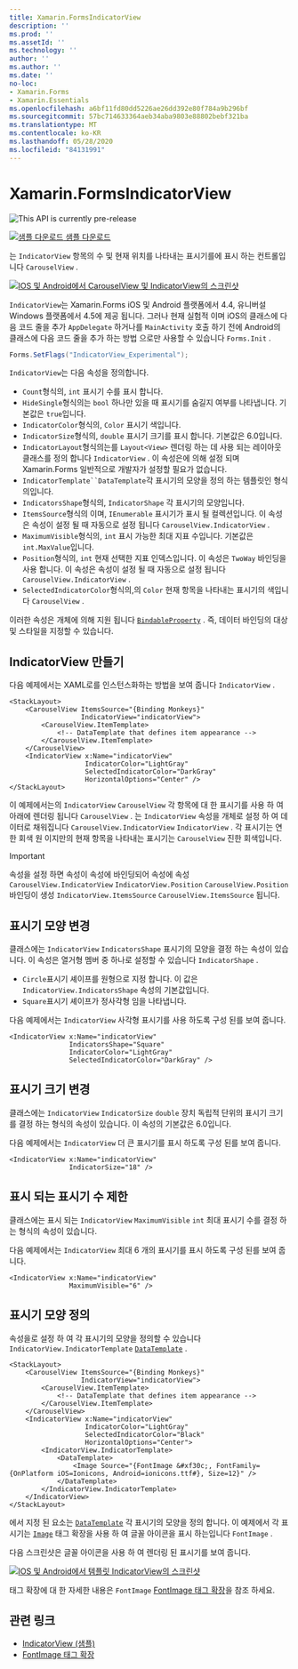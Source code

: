 ```yaml
---
title: Xamarin.FormsIndicatorView
description: ''
ms.prod: ''
ms.assetId: ''
ms.technology: ''
author: ''
ms.author: ''
ms.date: ''
no-loc:
- Xamarin.Forms
- Xamarin.Essentials
ms.openlocfilehash: a6bf11fd80dd5226ae26dd392e80f784a9b296bf
ms.sourcegitcommit: 57bc714633364aeb34aba9803e88802bebf321ba
ms.translationtype: MT
ms.contentlocale: ko-KR
ms.lasthandoff: 05/28/2020
ms.locfileid: "84131991"
---
```

# <a name="xamarinforms-indicatorview"></a>Xamarin.FormsIndicatorView

![](~/media/shared/preview.png "This API is currently pre-release")

[![샘플 다운로드](~/media/shared/download.png) 샘플 다운로드](https://docs.microsoft.com/samples/xamarin/xamarin-forms-samples/userinterface-indicatorviewdemos/)

는 `IndicatorView` 항목의 수 및 현재 위치를 나타내는 표시기를에 표시 하는 컨트롤입니다 `CarouselView` .

[![IOS 및 Android에서 CarouselView 및 IndicatorView의 스크린샷](indicatorview-images/circles.png "IndicatorView 원")](indicatorview-images/circles-large.png#lightbox "IndicatorView 원")

`IndicatorView`는 Xamarin.Forms iOS 및 Android 플랫폼에서 4.4, 유니버설 Windows 플랫폼에서 4.5에 제공 됩니다. 그러나 현재 실험적 이며 iOS의 클래스에 다음 코드 줄을 추가 `AppDelegate` 하거나를 `MainActivity` 호출 하기 전에 Android의 클래스에 다음 코드 줄을 추가 하는 방법 으로만 사용할 수 있습니다 `Forms.Init` .

```csharp
Forms.SetFlags("IndicatorView_Experimental");
```

`IndicatorView`는 다음 속성을 정의합니다.

- `Count`형식의, `int` 표시기 수를 표시 합니다.
- `HideSingle`형식의는 `bool` 하나만 있을 때 표시기를 숨길지 여부를 나타냅니다. 기본값은 `true`입니다.
- `IndicatorColor`형식의, `Color` 표시기 색입니다.
- `IndicatorSize`형식의, `double` 표시기 크기를 표시 합니다. 기본값은 6.0입니다.
- `IndicatorLayout`형식의는를 `Layout<View>` 렌더링 하는 데 사용 되는 레이아웃 클래스를 정의 합니다 `IndicatorView` . 이 속성은에 의해 설정 되며 Xamarin.Forms 일반적으로 개발자가 설정할 필요가 없습니다.
- `IndicatorTemplate``DataTemplate`각 표시기의 모양을 정의 하는 템플릿인 형식의입니다.
- `IndicatorsShape`형식의, `IndicatorShape` 각 표시기의 모양입니다.
- `ItemsSource`형식의 이며, `IEnumerable` 표시기가 표시 될 컬렉션입니다. 이 속성은 속성이 설정 될 때 자동으로 설정 됩니다 `CarouselView.IndicatorView` .
- `MaximumVisible`형식의, `int` 표시 가능한 최대 지표 수입니다. 기본값은 `int.MaxValue`입니다.
- `Position`형식의, `int` 현재 선택한 지표 인덱스입니다. 이 속성은 `TwoWay` 바인딩을 사용 합니다. 이 속성은 속성이 설정 될 때 자동으로 설정 됩니다 `CarouselView.IndicatorView` .
- `SelectedIndicatorColor`형식의,의 `Color` 현재 항목을 나타내는 표시기의 색입니다 `CarouselView` .

이러한 속성은 개체에 의해 지원 됩니다 [`BindableProperty`](xref:Xamarin.Forms.BindableProperty) . 즉, 데이터 바인딩의 대상 및 스타일을 지정할 수 있습니다.

## <a name="create-an-indicatorview"></a>IndicatorView 만들기

다음 예제에서는 XAML로를 인스턴스화하는 방법을 보여 줍니다 `IndicatorView` .

```xaml
<StackLayout>
    <CarouselView ItemsSource="{Binding Monkeys}"
                  IndicatorView="indicatorView">
        <CarouselView.ItemTemplate>
            <!-- DataTemplate that defines item appearance -->
        </CarouselView.ItemTemplate>
    </CarouselView>
    <IndicatorView x:Name="indicatorView"
                   IndicatorColor="LightGray"
                   SelectedIndicatorColor="DarkGray"
                   HorizontalOptions="Center" />
</StackLayout>
```

이 예제에서는의 `IndicatorView` `CarouselView` 각 항목에 대 한 표시기를 사용 하 여 아래에 렌더링 됩니다 `CarouselView` . 는 `IndicatorView` 속성을 개체로 설정 하 여 데이터로 채워집니다 `CarouselView.IndicatorView` `IndicatorView` . 각 표시기는 연한 회색 원 이지만의 현재 항목을 나타내는 표시기는 `CarouselView` 진한 회색입니다.

> [!IMPORTANT]
> 속성을 설정 하면 속성이 속성에 바인딩되어 속성에 속성 `CarouselView.IndicatorView` `IndicatorView.Position` `CarouselView.Position` 바인딩이 생성 `IndicatorView.ItemsSource` `CarouselView.ItemsSource` 됩니다.

## <a name="change-indicator-shape"></a>표시기 모양 변경

클래스에는 `IndicatorView` `IndicatorsShape` 표시기의 모양을 결정 하는 속성이 있습니다. 이 속성은 열거형 멤버 중 하나로 설정할 수 있습니다 `IndicatorShape` .

- `Circle`표시기 셰이프를 원형으로 지정 합니다. 이 값은 `IndicatorView.IndicatorsShape` 속성의 기본값입니다.
- `Square`표시기 셰이프가 정사각형 임을 나타냅니다.

다음 예제에서는 `IndicatorView` 사각형 표시기를 사용 하도록 구성 된를 보여 줍니다.

```xaml
<IndicatorView x:Name="indicatorView"
               IndicatorsShape="Square"
               IndicatorColor="LightGray"
               SelectedIndicatorColor="DarkGray" />
```

## <a name="change-indicator-size"></a>표시기 크기 변경

클래스에는 `IndicatorView` `IndicatorSize` `double` 장치 독립적 단위의 표시기 크기를 결정 하는 형식의 속성이 있습니다. 이 속성의 기본값은 6.0입니다.

다음 예제에서는 `IndicatorView` 더 큰 표시기를 표시 하도록 구성 된를 보여 줍니다.

```xaml
<IndicatorView x:Name="indicatorView"
               IndicatorSize="18" />
```

## <a name="limit-the-number-of-indicators-displayed"></a>표시 되는 표시기 수 제한

클래스에는 표시 되는 `IndicatorView` `MaximumVisible` `int` 최대 표시기 수를 결정 하는 형식의 속성이 있습니다.

다음 예제에서는 `IndicatorView` 최대 6 개의 표시기를 표시 하도록 구성 된를 보여 줍니다.

```xaml
<IndicatorView x:Name="indicatorView"
               MaximumVisible="6" />
```

## <a name="define-indicator-appearance"></a>표시기 모양 정의

속성을로 설정 하 여 각 표시기의 모양을 정의할 수 있습니다 `IndicatorView.IndicatorTemplate` [`DataTemplate`](xref:Xamarin.Forms.DataTemplate) .

```xaml
<StackLayout>
    <CarouselView ItemsSource="{Binding Monkeys}"
                  IndicatorView="indicatorView">
        <CarouselView.ItemTemplate>
            <!-- DataTemplate that defines item appearance -->
        </CarouselView.ItemTemplate>
    </CarouselView>
    <IndicatorView x:Name="indicatorView"
                   IndicatorColor="LightGray"
                   SelectedIndicatorColor="Black"
                   HorizontalOptions="Center">
        <IndicatorView.IndicatorTemplate>
            <DataTemplate>
                <Image Source="{FontImage &#xf30c;, FontFamily={OnPlatform iOS=Ionicons, Android=ionicons.ttf#}, Size=12}" />
            </DataTemplate>
        </IndicatorView.IndicatorTemplate>
    </IndicatorView>
</StackLayout>
```

에서 지정 된 요소는 [`DataTemplate`](xref:Xamarin.Forms.DataTemplate) 각 표시기의 모양을 정의 합니다. 이 예제에서 각 표시기는 [`Image`](xref:Xamarin.Forms.Image) 태그 확장을 사용 하 여 글꼴 아이콘을 표시 하는입니다 `FontImage` .

다음 스크린샷은 글꼴 아이콘을 사용 하 여 렌더링 된 표시기를 보여 줍니다.

[![IOS 및 Android에서 템플릿 IndicatorView의 스크린샷](indicatorview-images/templated.png "템플릿 기반 IndicatorView")](indicatorview-images/templated-large.png#lightbox "템플릿 기반 IndicatorView")

태그 확장에 대 한 자세한 내용은 `FontImage` [FontImage 태그 확장](~/xamarin-forms/xaml/markup-extensions/consuming.md#fontimage-markup-extension)을 참조 하세요.

## <a name="related-links"></a>관련 링크

- [IndicatorView (샘플)](https://docs.microsoft.com/samples/xamarin/xamarin-forms-samples/userinterface-indicatorviewdemos/)
- [FontImage 태그 확장](~/xamarin-forms/xaml/markup-extensions/consuming.md#fontimage-markup-extension)
